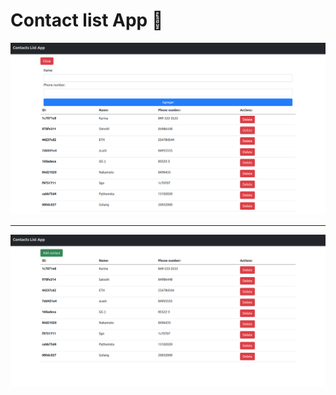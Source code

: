 # Contact list App :closed_book:

!["screenshot"](./public/sc01.png)

---
!["screenshot"](./public/sc02.png)
